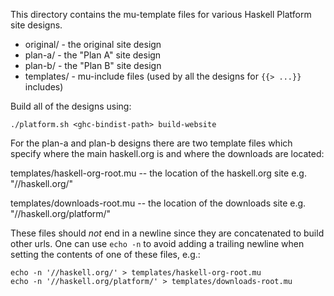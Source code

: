 This directory contains the mu-template files for various
Haskell Platform site designs.

  - original/        - the original site design
  - plan-a/          - the "Plan A" site design
  - plan-b/          - the "Plan B" site design
  - templates/       - mu-include files (used by all the designs for `{{> ...}}` includes)

Build all of the designs using:

    ./platform.sh <ghc-bindist-path> build-website

For the plan-a and plan-b designs there are two template files which
specify where the main haskell.org is and where the downloads are located:


  templates/haskell-org-root.mu -- the location of the haskell.org site
                                           e.g. "//haskell.org/"

  templates/downloads-root.mu   -- the location of the downloads site
                                           e.g. "//haskell.org/platform/"

These files should _not_ end in a newline since they are concatenated to build other urls.
One can use `echo -n` to avoid adding a trailing newline when setting the contents
of one of these files, e.g.:

    echo -n '//haskell.org/' > templates/haskell-org-root.mu
    echo -n '//haskell.org/platform/' > templates/downloads-root.mu
